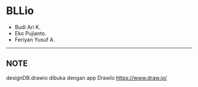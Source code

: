 # BLLio

- Budi Ari K.
- Eko Pujianto.
- Feriyan Yusuf A.
---
## NOTE
designDB.drawio dibuka dengan app DrawIo https://www.draw.io/

